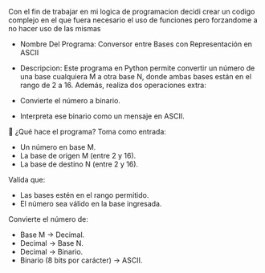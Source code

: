 Con el fin de trabajar en mi logica de programacion decidi crear un codigo complejo en el que fuera necesario el uso de funciones pero forzandome a no hacer uso de las mismas
 
- Nombre Del Programa: Conversor entre Bases con Representación en ASCII
- Descripcion: Este programa en Python permite convertir un número de una base cualquiera M a otra base N, donde ambas bases están en el rango de 2 a 16.
Además, realiza dos operaciones extra:

- Convierte el número a binario.
- Interpreta ese binario como un mensaje en ASCII.

📌 ¿Qué hace el programa?
Toma como entrada:

- Un número en base M.
- La base de origen M (entre 2 y 16).
- La base de destino N (entre 2 y 16).

Valida que:

- Las bases estén en el rango permitido.
- El número sea válido en la base ingresada.

Convierte el número de:

- Base M → Decimal.
- Decimal → Base N.
- Decimal → Binario.
- Binario (8 bits por carácter) → ASCII.
